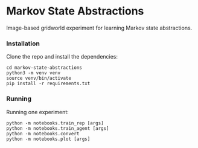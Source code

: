 # Markov State Abstractions

Image-based gridworld experiment for learning Markov state abstractions.

### Installation

Clone the repo and install the dependencies:
```
cd markov-state-abstractions
python3 -m venv venv
source venv/bin/activate
pip install -r requirements.txt
```

### Running
Running one experiment:
```
python -m notebooks.train_rep [args]
python -m notebooks.train_agent [args]
python -m notebooks.convert
python -m notebooks.plot [args]
```
